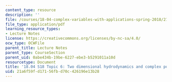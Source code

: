 ```yaml
---
content_type: resource
description: ''
file: /courses/18-04-complex-variables-with-applications-spring-2018/21a6f59fd17156fbd70c426196e13b28_MIT18_04S18_topic6.pdf
file_type: application/pdf
learning_resource_types:
- Lecture Notes
license: https://creativecommons.org/licenses/by-nc-sa/4.0/
ocw_type: OCWFile
parent_title: Lecture Notes
parent_type: CourseSection
parent_uid: 0abe434b-19be-6227-ebe3-b5291011a10d
resourcetype: Document
title: '18.04 S18 Topic 6: Two dimensional hydrodynamics and complex potentials'
uid: 21a6f59f-d171-56fb-d70c-426196e13b28
---
```

